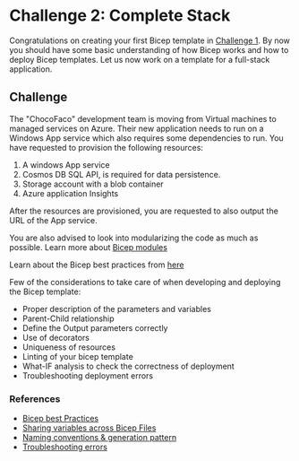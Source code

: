# Challenge 2: Complete Stack

Congratulations on creating your first Bicep template in [Challenge 1](./Challenge1.md). By now you should have some basic understanding of how Bicep works and how to deploy Bicep templates. Let us now work on a template for a full-stack application.

## Challenge

The "ChocoFaco" development team is moving from Virtual machines to managed services on Azure. Their new application needs to run on a Windows App service which also requires some dependencies to run. You have requested to provision the following resources:

1. A windows App service 
2. Cosmos DB SQL API, is required for data persistence.
3. Storage account with a blob container
4. Azure application Insights

After the resources are provisioned, you are requested to also output the URL of the App service.

You are also advised to look into modularizing the code as much as possible. Learn more about [Bicep modules](https://docs.microsoft.com/en-us/azure/azure-resource-manager/bicep/modules)

Learn about the Bicep best practices from [here](https://docs.microsoft.com/en-us/azure/azure-resource-manager/bicep/best-practices)

Few of the considerations to take care of when developing and deploying the Bicep template:

- Proper description of the parameters and variables
- Parent-Child relationship
- Define the Output parameters correctly
- Use of decorators
- Uniqueness of resources
- Linting of your bicep template
- What-IF analysis to check the correctness of deployment
- Troubleshooting deployment errors

### References

- [Bicep best Practices](https://docs.microsoft.com/en-us/azure/azure-resource-manager/bicep/best-practices)
- [Sharing variables across Bicep Files](https://docs.microsoft.com/en-us/azure/azure-resource-manager/bicep/patterns-shared-variable-file)
- [Naming conventions & generation pattern](https://docs.microsoft.com/en-us/azure/azure-resource-manager/bicep/patterns-name-generation)
- [Troubleshooting errors](https://docs.microsoft.com/en-us/azure/azure-resource-manager/troubleshooting/quickstart-troubleshoot-bicep-deployment?tabs=azure-cli)